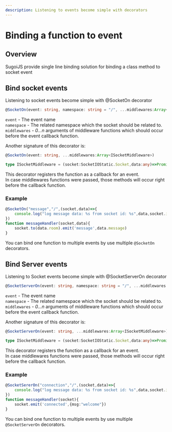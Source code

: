 ```yaml
---
description: Listening to events become simple with decorators
---
```


# Binding a function to event

## Overview

SugoiJS provide single line binding solution for binding a class method to socket event

## Bind socket events

Listening to socket events become simple with @SocketOn decorator

```typescript
@SocketOn(event: string, namespace: string = "/", ...middlewares:Array<ISocketMiddleware>)
```

`event` - The event name  
`namespace` - The related namespace which the socket should be related to.  
`middlewares` - _0...n_ arguments of middleware functions which should occur before the event callback function.

Another signature of this decorator is:

```typescript
@SocketOn(event: string, ...middlewares:Array<ISocketMiddleware>)
```

```typescript
type ISocketMiddleware = (socket:SocketIOStatic.Socket,data:any)=>Promise<any>|any
```

This decorator registers the function as a callback for an event.  
In case middlewares functions were passed, those methods will occur right before the callback  function.

### Example

```typescript
@SocketOn("message","/",(socket,data)=>{
    console.log("log message data: %s from socket id: %s",data,socket.id);
})
function messageHandler(socket,data){
    socket.to(data.room).emit('message',data.message)
}
```

You can bind one function to multiple events by use multiple `@SocketOn` decorators.

## Bind Server events

Listening to Socket events become simple with @SocketServerOn decorator

```typescript
@SocketServerOn(event: string, namespace: string = "/", ...middlewares:Array<ISocketMiddleware>)
```

`event` - The event name  
`namespace` - The related namespace which the socket should be related to.  
`middlewares` - _0...n_ arguments of middleware functions which should occur before the event callback function.

Another signature of this decorator is:

```typescript
@SocketServerOn(event: string, ...middlewares:Array<ISocketMiddleware>)
```

```typescript
type ISocketMiddleware = (socket:SocketIOStatic.Socket,data:any)=>Promise<any>|any
```



This decorator registers the function as a callback for an event.  
In case middlewares functions were passed, those methods will occur right before the callback  function.

### Example

```typescript
@SocketSererOn("connection","/",(socket,data)=>{
    console.log("log message data: %s from socket id: %s",data,socket.id);
})
function messageHandler(socket){
    socket.emit('connected',{msg:"welcome"})
}
```

You can bind one function to multiple events by use multiple `@SocketServerOn` decorators.

